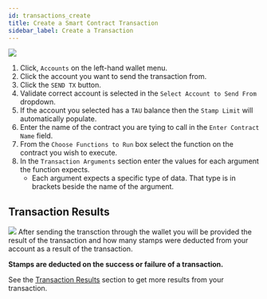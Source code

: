 ```yaml
---
id: transactions_create
title: Create a Smart Contract Transaction
sidebar_label: Create a Transaction
---
```


![](/img/wallet/gif/1.0.0_transactions_create.gif)


1. Click, `Accounts` on the left-hand wallet menu.
2. Click the account you want to send the transaction from.
3. Click the `SEND TX` button. 
4. Validate correct account is selected in the `Select Account to Send From` dropdown.
5. If the account you selected has a `TAU` balance then the `Stamp Limit` will automatically populate.
6. Enter the name of the contract you are tying to call in the `Enter Contract Name` field.
7. From the `Choose Functions to Run` box select the function on the contract you wish to execute.
8. In the `Transaction Arguments` section enter the values for each argument the function expects.
    - Each argument expects a specific type of data. That type is in brackets beside the name of the argument.

## Transaction Results
![](/img/wallet/wallet_transaction_success.png)
After sending the transction through the wallet you will be provided the result of the transaction and how many stamps were deducted from your account as a result of the transaction.

**Stamps are deducted on the success or failure of a transaction.**

See the <u>[Transaction Results](/docs/wallet/transactions_result)</u> section to get more results from your transaction.